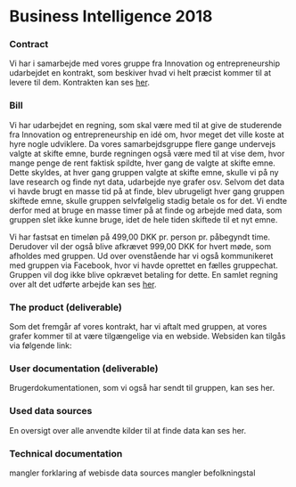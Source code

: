 # Business Intelligence 2018

### Contract
Vi har i samarbejde med vores gruppe fra Innovation og entrepreneurship udarbejdet en kontrakt, som beskiver hvad vi helt præcist kommer til at levere til dem.
Kontrakten kan ses [her](https://github.com/BI-Bees/Self-driving_cars/blob/master/report/Kontrakt.pdf).

### Bill
Vi har udarbejdet en regning, som skal være med til at give de studerende fra Innovation og entrepreneurship en idé om, hvor meget det ville koste at hyre nogle udviklere. Da vores samarbejdsgruppe flere gange undervejs valgte at skifte emne, burde regningen også være med til at vise dem, hvor mange penge de rent faktisk spildte, hver gang de valgte at skifte emne. Dette skyldes, at hver gang gruppen valgte at skifte emne, skulle vi på ny lave research og finde nyt data, udarbejde nye grafer osv. Selvom det data vi havde brugt en masse tid på at finde, blev ubrugeligt hver gang gruppen skiftede emne, skulle gruppen selvfølgelig stadig betale os for det. Vi endte derfor med at bruge en masse timer på at finde og arbejde med data, som gruppen slet ikke kunne bruge, idet de hele tiden skiftede til et nyt emne.

Vi har fastsat en timeløn på 499,00 DKK pr. person pr. påbegyndt time.
Derudover vil der også blive afkrævet 999,00 DKK for hvert møde, som afholdes med gruppen.
Ud over ovenstående har vi også kommunikeret med gruppen via Facebook, hvor vi havde oprettet en fælles gruppechat. Gruppen vil dog ikke blive opkrævet betaling for dette.
En samlet regning over alt det udførte arbejde kan ses [her](https://github.com/BI-Bees/Self-driving_cars/blob/master/report/Bill.pdf).

### The product (deliverable)
Som det fremgår af vores kontrakt, har vi aftalt med gruppen, at vores grafer kommer til at være tilgængelige via en webside. Websiden kan tilgås via følgende link: 

### User documentation (deliverable)
Brugerdokumentationen, som vi også har sendt til gruppen, kan ses her.

### Used data sources
En oversigt over alle anvendte kilder til at finde data kan ses her.

### Technical documentation

mangler forklaring af webisde
data sources mangler befolkningstal
